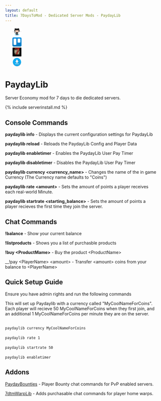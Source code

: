```yaml
---
layout: default
title: 7DaysToMod - Dedicated Server Mods - PaydayLib
---
```

<ul style="list-style: none;">
	<li class="link-toolbar-right">
		<a href="https://github.com/7DaysToMod/PaydayLib" class="social-icon" target="_blank" title="View on Github">
			<img src="/images/Octocat.png" height="30">
		</a>
	</li>
	<li class="link-toolbar-right">
		<a href="https://trello.com/b/7mB92CKm/paydaylib" class="social-icon" target="_blank" title="TODO List on Trello">
			<img src="/images/trello.png" height="30">
		</a>
	</li>
	<li class="link-toolbar-right">
		<a href="http://7daystodie.com/forums/" class="social-icon" target="_blank" title="7DaysToDie.com Forum Post">
			<img src="/images/placeholder_small.png" height="30">
		</a>
	</li>
	<li class="link-toolbar-right">
		<a href="https://github.com/7DaysToMod/PaydayLib/releases" class="social-icon" target="_blank" title="Downloads">
			<img src="/images/download.png" height="30">
		</a>
	</li>
</ul>

# PaydayLib

Server Economy mod for 7 days to die dedicated servers.

{% include serverinstall.md %}

## Console Commands

__paydaylib info__ - Displays the current configuration settings for PaydayLib

__paydaylib reload__ - Reloads the PaydayLib Config and Player Data

__paydaylib enabletimer__ - Enables the PaydayLib User Pay Timer

__paydaylib disabletimer__ - Disables the PaydayLib User Pay Timer

__paydaylib currency &lt;currency_name&gt;__ - Changes the name of the in game Currency (The Currency name defaults to "Coins")

__paydaylib rate &lt;amount&gt;__ - Sets the amount of points a player receives each real-world Minute.

__paydaylib startrate &lt;starting_balance&gt;__ - Sets the amount of points a player recieves the first time they join the server.


## Chat Commands

__!balance__ - Show your current balance

__!listproducts__ - Shows you a list of purchasble products

__!buy &lt;ProductMame&gt;__ - Buy the product &lt;ProductName&gt;

__!pay &lt;PlayerName&gt; &lt;amount&gt; - Transfer &lt;amount&gt; coins from your balance to &lt;PlayerName&gt;

## Quick Setup Guide

Ensure you have admin rights and run the following commands

This will set up Paydaylib with a currency called "MyCoolNameForCoins".  Each player will recieve 50 MyCoolNameForCoins when they first join, and an additional 1 MyCoolNameForCoins per minute they are on the server.

```

paydaylib currency MyCoolNameForCoins

paydaylib rate 1

paydaylib startrate 50

paydaylib enabletimer

```

## Addons

[PaydayBounties](http://7daystmod.com/mods/paydaybounties) - Player Bounty chat commands for PvP enabled servers.

[7dtmWarpLib](http://7daystomod.com/mods/warplib) - Adds purchasable chat commands for player home warps.